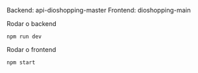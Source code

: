 Backend: api-dioshopping-master
Frontend: dioshopping-main

Rodar o backend
~~~
npm run dev
~~~

Rodar o frontend
~~~
npm start
~~~
